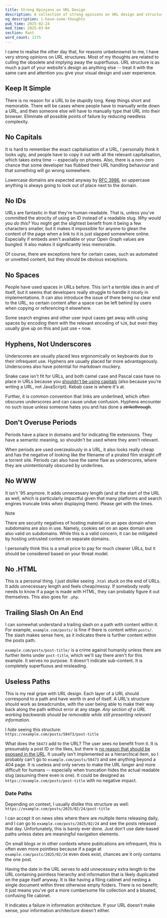 ```yaml
---
title: Strong Opinions on URL Design
description: A collection of strong opinions on URL design and structure covering topics including use of capitalisation, use of IDs, spaces, hyphens instead of underscores, trailing slashes, hierarchy, and other gripes and particulars I hold.
og_description: i-have-some-thoughts
pub_time: 2025-02-24
mod_time: 2025-03-04
section: Rant
word_count: 1175
---
```


I came to realise the other day that, for reasons unbeknownst to me, I have very strong opinions on URL structures. Most of my thoughts are related to culling the obsolete and implying away the superfluous. URL structure is as much a part of your website's design as anything else -- treat it with the same care and attention you give your visual design and user experience.

## Keep It Simple

There is no reason for a URL to be stupidly long. Keep things short and memorable. There will be cases where people have to manually write down a URL, and then someone else will have to manually type that URL into their browser. Eliminate _all_ possible points of failure by reducing needless complexity.

## No Capitals

It is hard to remember the exact capitalisation of a URL, I personally think it looks ugly, and people have to copy it out with all the relevant capitalisation, which takes extra time -- especially on phones. Also, there is a non-zero chance that some developer has flubbed their URL handling behaviour and that something will go wrong somewhere.

Lowercase domains are expected anyway by [RFC 3986](https://www.rfc-editor.org/rfc/rfc3986), so uppercase anything is always going to look out of place next to the domain.

## No IDs

URLs are fantastic in that they're human-readable. That is, unless you've committed the atrocity of using an ID instead of a readable slug. _Why would you do this?_ You might get the slightest benefit from it being a few characters smaller, but it makes it impossible for anyone to glean the content of the page when a link to it is just slapped somewhere online. Especially if embeds aren't available or your Open Graph values are bungled. It also makes it significantly less memorable.

Of course, there are exceptions here for certain cases, such as automated or unvetted content, but they should be obvious exceptions.

## No Spaces

People have used spaces in URLs before. This isn't a terrible idea in and of itself, but it seems that developers really struggle to handle it nicely in implementations. It can also introduce the issue of there being no clear end to the URL, so certain content after a space can be left behind by users when copying or referencing it elsewhere.

Some search engines and other user input cases get away with using spaces by encoding them with the relevant encoding of `%20`, but even they usually give up on this and just use `+` now.

## Hyphens, Not Underscores

Underscores are usually placed less ergonomically on keyboards due to their infrequent use. Hyphens are usually placed far more advantageously. Underscores also have potential for markdown muckery.

Snake case isn't fit for URLs, and both camel case and Pascal case have no place in URLs because you [shouldn't be using capitals](#no-capitals) (also because you're writing a URL, not JavaScript). Kebab case is where it's at.

Further, it is common convention that links are underlined, which often obscures underscores and can cause undue confusion. Hyphens encounter no such issue unless someone hates you and has done a ~~strikethrough~~.

## Don't Overuse Periods

Periods have a place in domains and for indicating file extensions. They have a semantic meaning, so shouldn't be used where they aren't relevant.

When periods are used overzealously in a URL, it also looks really cheap and has the negative of looking like the filename of a pirated film straight off a torrent site. Periods can also have the same flaw as underscores, where they are unintentionally obscured by underlines.

## No WWW

It isn't '95 anymore. It adds unnecessary length (and at the start of the URL as well, which is particularly impactful given that many platforms and search engines truncate links when displaying them). Please get with the times.

> [!NOTE]
> There are security negatives of hosting material on an apex domain when subdomains are also in use. Namely, cookies set on an apex domain are also valid on subdomains. While this is a valid concern, it can be mitigated by hosting untrusted content on separate domains.
>
> I personally think this is a small price to pay for much cleaner URLs, but it should be considered based on your threat model.

## No .HTML

This is a personal thing. I just dislike seeing `.html` stuck on the end of URLs. It adds unnecessary length and feels cheap/messy. If somebody _really_ needs to know if a page is made with HTML, they can probably figure it out themselves. This also goes for `.php`.

## Trailing Slash On An End

I can somewhat understand a trailing slash on a path with content within it. For example, `example.com/posts/` is fine if there is content within `posts/`. The slash makes sense here, as it indicates there is further content within the posts path.

`example.com/posts/post-title/` is a crime against humanity unless there are further items under `post-title`, which we'll say there aren't for this example. It serves no purpose. It doesn't indicate sub-content. It is completely superfluous and misleading.

## Useless Paths

This is my real gripe with URL design. Each layer of a URL should correspond to a path and have worth in and of itself. A URL's structure should work as breadcrumbs, with the user being able to make their way back along the path without error at any stage. _Any section of a URL working backwards should be removable while still presenting relevant information._

I _hate_ seeing this structure:\
`https://example.com/posts/58473/post-title`

What does the `58473` add to the URL? The user sees _no_ benefit from it. It is presumably a post ID or the likes, but there is [no reason that should be exposed in the URL](#no-ids). It usually isn't implemented as a hierarchical item, so I probably can't go to `example.com/posts/58473` and see anything beyond a 404 page. It is useless and only serves to make the URL longer and more difficult for humans -- especially when truncation hides the actual readable slug (assuming there even is one). It could be designed as `https://example.com/posts/post-title` with no negative impact.

### Date Paths

Depending on context, I usually dislike this structure as well:\
`https://example.com/posts/2025/02/24/post-title`

I can accept it on news sites where there are multiple items releasing daily, and I can go to `example.com/posts/2025/02/24` and see the posts released that day. Unfortunately, this is barely ever done. Just don't use date-based paths unless dates are meaningful navigation elements.

On small blogs or in other contexts where publications are infrequent, this is often even more pointless because if a page at `example.com/posts/2025/02/24` even does exist, chances are it only contains the one post.

Having the date in the URL serves to add unnecessary extra length to the URL containing pointless hierarchy and information that is likely duplicated on the page itself anyway. It is like having a filing cabinet and nesting a single document within three otherwise empty folders. There is no benefit; it just means you've got a more cumbersome file collection and a bloated, confusing file cabinet.

It indicates a failure in information architecture. If your URL doesn't make sense, your information architecture doesn't either.
